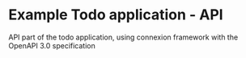 # Example Todo application - API
API part of the todo application, using connexion framework with the OpenAPI 3.0 specification

